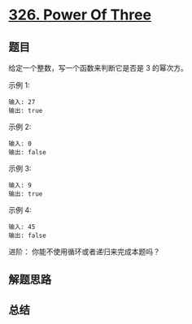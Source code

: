 # [326. Power Of Three](https://leetcode-cn.com/problems/power-of-three/)

## 题目

给定一个整数，写一个函数来判断它是否是 3 的幂次方。

示例 1:

```
输入: 27
输出: true
```

示例 2:

```
输入: 0
输出: false
```

示例 3:

```
输入: 9
输出: true
```

示例 4:

```
输入: 45
输出: false
```

进阶：
你能不使用循环或者递归来完成本题吗？


## 解题思路




## 总结